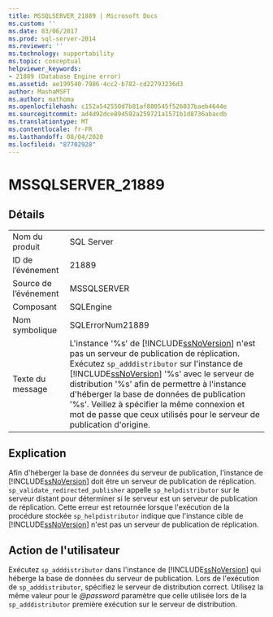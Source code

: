 ```yaml
---
title: MSSQLSERVER_21889 | Microsoft Docs
ms.custom: ''
ms.date: 03/06/2017
ms.prod: sql-server-2014
ms.reviewer: ''
ms.technology: supportability
ms.topic: conceptual
helpviewer_keywords:
- 21889 (Database Engine error)
ms.assetid: ae199540-7986-4cc2-b782-cd22793236d3
author: MashaMSFT
ms.author: mathoma
ms.openlocfilehash: c152a542550d7b81af880545f526037baeb4644e
ms.sourcegitcommit: ad4d92dce894592a259721a1571b1d8736abacdb
ms.translationtype: MT
ms.contentlocale: fr-FR
ms.lasthandoff: 08/04/2020
ms.locfileid: "87702928"
---
```

# <a name="mssqlserver_21889"></a>MSSQLSERVER_21889
    
## <a name="details"></a>Détails  
  
|||  
|-|-|  
|Nom du produit|SQL Server|  
|ID de l’événement|21889|  
|Source de l’événement|MSSQLSERVER|  
|Composant|SQLEngine|  
|Nom symbolique|SQLErrorNum21889|  
|Texte du message|L'instance '%s' de [!INCLUDE[ssNoVersion](../../includes/ssnoversion-md.md)] n'est pas un serveur de publication de réplication. Exécutez `sp_adddistributor` sur l'instance de [!INCLUDE[ssNoVersion](../../includes/ssnoversion-md.md)] '%s' avec le serveur de distribution '%s' afin de permettre à l'instance d'héberger la base de données de publication '%s'. Veillez à spécifier la même connexion et mot de passe que ceux utilisés pour le serveur de publication d'origine.|  
  
## <a name="explanation"></a>Explication  
 Afin d'héberger la base de données du serveur de publication, l'instance de [!INCLUDE[ssNoVersion](../../includes/ssnoversion-md.md)] doit être un serveur de publication de réplication. `sp_validate_redirected_publisher` appelle `sp_helpdistributor` sur le serveur distant pour déterminer si le serveur est un serveur de publication de réplication. Cette erreur est retournée lorsque l'exécution de la procédure stockée `sp_helpdistributor` indique que l'instance cible de [!INCLUDE[ssNoVersion](../../includes/ssnoversion-md.md)] n'est pas un serveur de publication de réplication.  
  
## <a name="user-action"></a>Action de l'utilisateur  
 Exécutez `sp_adddistributor` dans l'instance de [!INCLUDE[ssNoVersion](../../includes/ssnoversion-md.md)] qui héberge la base de données du serveur de publication. Lors de l'exécution de `sp_adddistributor`, spécifiez le serveur de distribution correct. Utilisez la même valeur pour le *@password* paramètre que celle utilisée lors de la `sp_adddistributor` première exécution sur le serveur de distribution.  
  
  
